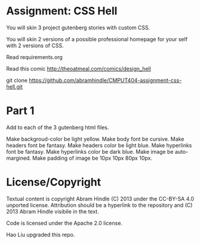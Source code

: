 Assignment: CSS Hell
====================

You will skin 3 project gutenberg stories with custom CSS.

You will skin 2 versions of a possible professional homepage for your
self with 2 versions of CSS.

Read requirements.org

Read this comic http://theoatmeal.com/comics/design_hell

git clone https://github.com/abramhindle/CMPUT404-assignment-css-hell.git


Part 1
=================
Add <link rel="stylesheet" href ="part1.css"> to each of the 3 gutenberg html files.

Make backgroud-color be light yellow.
Make body font be cursive.
Make headers font be fantasy.
Make headers color be light blue.
Make hyperlinks font be fantasy.
Make hyperlinks color be dark blue.
Make image be auto-margined.
Make padding of image be 10px 10px 80px 10px.


License/Copyright
=================

Textual content is copyright Abram Hindle (C) 2013 under the CC-BY-SA
4.0 unported license. Attribution should be a hyperlink to the
repository and (C) 2013 Abram Hindle visibile in the text.

Code is licensed under the Apache 2.0 license.

Hao Liu upgraded this repo.


